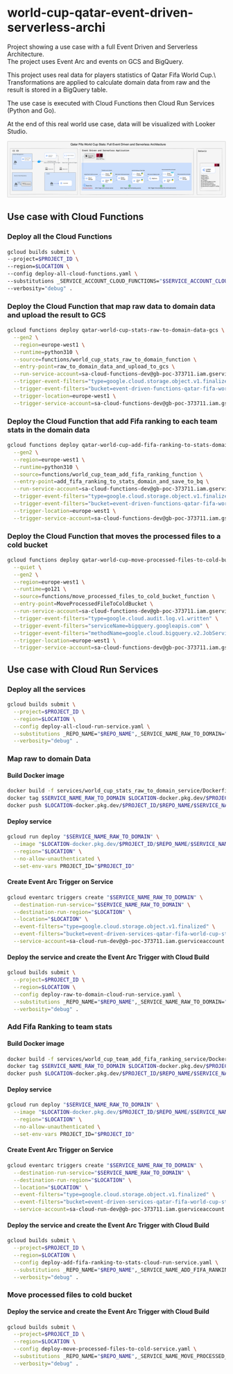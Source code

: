 # world-cup-qatar-event-driven-serverless-archi

Project showing a use case with a full Event Driven and Serverless Architecture.\
The project uses Event Arc and events on GCS and BigQuery.

This project uses real data for players statistics of Qatar Fifa World Cup.\ 
Transformations are applied to calculate domain data from raw and the result is stored in a BigQuery table.

The use case is executed with Cloud Functions then Cloud Run Services (Python and Go).

At the end of this real world use case, data will be visualized with Looker Studio. 

![qatar_fifa_world_cup_full_event_driven_and_serverless_archi.png](diagram%2Fqatar_fifa_world_cup_full_event_driven_and_serverless_archi.png)

## Use case with Cloud Functions

### Deploy all the Cloud Functions

```bash
gcloud builds submit \
--project=$PROJECT_ID \
--region=$LOCATION \
--config deploy-all-cloud-functions.yaml \
--substitutions _SERVICE_ACCOUNT_CLOUD_FUNCTIONS="$SERVICE_ACCOUNT_CLOUD_FUNCTIONS" \
--verbosity="debug" .
```


### Deploy the Cloud Function that map raw data to domain data and upload the result to GCS

```bash
gcloud functions deploy qatar-world-cup-stats-raw-to-domain-data-gcs \
  --gen2 \
  --region=europe-west1 \
  --runtime=python310 \
  --source=functions/world_cup_stats_raw_to_domain_function \
  --entry-point=raw_to_domain_data_and_upload_to_gcs \
  --run-service-account=sa-cloud-functions-dev@gb-poc-373711.iam.gserviceaccount.com \
  --trigger-event-filters="type=google.cloud.storage.object.v1.finalized" \
  --trigger-event-filters="bucket=event-driven-functions-qatar-fifa-world-cup-stats-raw" \
  --trigger-location=europe-west1 \
  --trigger-service-account=sa-cloud-functions-dev@gb-poc-373711.iam.gserviceaccount.com
```

### Deploy the Cloud Function that add Fifa ranking to each team stats in the domain data

```bash
gcloud functions deploy qatar-world-cup-add-fifa-ranking-to-stats-domain-bq \
  --gen2 \
  --region=europe-west1 \
  --runtime=python310 \
  --source=functions/world_cup_team_add_fifa_ranking_function \
  --entry-point=add_fifa_ranking_to_stats_domain_and_save_to_bq \
  --run-service-account=sa-cloud-functions-dev@gb-poc-373711.iam.gserviceaccount.com \
  --trigger-event-filters="type=google.cloud.storage.object.v1.finalized" \
  --trigger-event-filters="bucket=event-driven-functions-qatar-fifa-world-cup-stats" \
  --trigger-location=europe-west1 \
  --trigger-service-account=sa-cloud-functions-dev@gb-poc-373711.iam.gserviceaccount.com
```

### Deploy the Cloud Function that moves the processed files to a cold bucket 

```bash
gcloud functions deploy qatar-world-cup-move-processed-files-to-cold-bucket \
  --quiet \
  --gen2 \
  --region=europe-west1 \
  --runtime=go121 \
  --source=functions/move_processed_files_to_cold_bucket_function \
  --entry-point=MoveProcessedFileToColdBucket \
  --run-service-account=sa-cloud-functions-dev@gb-poc-373711.iam.gserviceaccount.com \
  --trigger-event-filters="type=google.cloud.audit.log.v1.written" \
  --trigger-event-filters="serviceName=bigquery.googleapis.com" \
  --trigger-event-filters="methodName=google.cloud.bigquery.v2.JobService.InsertJob" \
  --trigger-location=europe-west1 \
  --trigger-service-account=sa-cloud-functions-dev@gb-poc-373711.iam.gserviceaccount.com
````

## Use case with Cloud Run Services

### Deploy all the services

```bash
gcloud builds submit \
  --project=$PROJECT_ID \
  --region=$LOCATION \
  --config deploy-all-cloud-run-service.yaml \
  --substitutions _REPO_NAME="$REPO_NAME",_SERVICE_NAME_RAW_TO_DOMAIN="$SERVICE_NAME_RAW_TO_DOMAIN",_SERVICE_NAME_ADD_FIFA_RANKING_TO_TEAM_STATS="$SERVICE_NAME_ADD_FIFA_RANKING_TO_TEAM_STATS",_SERVICE_NAME_MOVE_PROCESSED_FILE_TO_COLD_BUCKET="$SERVICE_NAME_MOVE_PROCESSED_FILE_TO_COLD_BUCKET",_SERVICE_ACCOUNT_CLOUD_RUN_SERVICES="$SERVICE_ACCOUNT_CLOUD_RUN_SERVICES",_IMAGE_TAG="$IMAGE_TAG" \
  --verbosity="debug" .
```

### Map raw to domain Data

#### Build Docker image

```bash
docker build -f services/world_cup_stats_raw_to_domain_service/Dockerfile -t $SERVICE_NAME_RAW_TO_DOMAIN .
docker tag $SERVICE_NAME_RAW_TO_DOMAIN $LOCATION-docker.pkg.dev/$PROJECT_ID/$REPO_NAME/$SERVICE_NAME_RAW_TO_DOMAIN:$IMAGE_TAG
docker push $LOCATION-docker.pkg.dev/$PROJECT_ID/$REPO_NAME/$SERVICE_NAME_RAW_TO_DOMAIN:$IMAGE_TAG
```

#### Deploy service

```bash
gcloud run deploy "$SERVICE_NAME_RAW_TO_DOMAIN" \
  --image "$LOCATION-docker.pkg.dev/$PROJECT_ID/$REPO_NAME/$SERVICE_NAME_RAW_TO_DOMAIN:$IMAGE_TAG" \
  --region="$LOCATION" \
  --no-allow-unauthenticated \
  --set-env-vars PROJECT_ID="$PROJECT_ID"
```

#### Create Event Arc Trigger on Service

```bash
gcloud eventarc triggers create "$SERVICE_NAME_RAW_TO_DOMAIN" \
  --destination-run-service="$SERVICE_NAME_RAW_TO_DOMAIN" \
  --destination-run-region="$LOCATION" \
  --location="$LOCATION" \
  --event-filters="type=google.cloud.storage.object.v1.finalized" \
  --event-filters="bucket=event-driven-services-qatar-fifa-world-cup-stats-raw" \
  --service-account=sa-cloud-run-dev@gb-poc-373711.iam.gserviceaccount.com
```

#### Deploy the service and create the Event Arc Trigger with Cloud Build

```bash
gcloud builds submit \
  --project=$PROJECT_ID \
  --region=$LOCATION \
  --config deploy-raw-to-domain-cloud-run-service.yaml \
  --substitutions _REPO_NAME="$REPO_NAME",_SERVICE_NAME_RAW_TO_DOMAIN="$SERVICE_NAME_RAW_TO_DOMAIN",_SERVICE_ACCOUNT_CLOUD_RUN_SERVICES="$SERVICE_ACCOUNT_CLOUD_RUN_SERVICES",_IMAGE_TAG="$IMAGE_TAG" \
  --verbosity="debug" .
```

### Add Fifa Ranking to team stats

#### Build Docker image

```bash
docker build -f services/world_cup_team_add_fifa_ranking_service/Dockerfile -t $SERVICE_NAME_RAW_TO_DOMAIN .
docker tag $SERVICE_NAME_RAW_TO_DOMAIN $LOCATION-docker.pkg.dev/$PROJECT_ID/$REPO_NAME/$SERVICE_NAME_RAW_TO_DOMAIN:$IMAGE_TAG
docker push $LOCATION-docker.pkg.dev/$PROJECT_ID/$REPO_NAME/$SERVICE_NAME_RAW_TO_DOMAIN:$IMAGE_TAG
```

#### Deploy service

```bash
gcloud run deploy "$SERVICE_NAME_RAW_TO_DOMAIN" \
  --image "$LOCATION-docker.pkg.dev/$PROJECT_ID/$REPO_NAME/$SERVICE_NAME_RAW_TO_DOMAIN:$IMAGE_TAG" \
  --region="$LOCATION" \
  --no-allow-unauthenticated \
  --set-env-vars PROJECT_ID="$PROJECT_ID"
```

#### Create Event Arc Trigger on Service

```bash
gcloud eventarc triggers create "$SERVICE_NAME_RAW_TO_DOMAIN" \
  --destination-run-service="$SERVICE_NAME_RAW_TO_DOMAIN" \
  --destination-run-region="$LOCATION" \
  --location="$LOCATION" \
  --event-filters="type=google.cloud.storage.object.v1.finalized" \
  --event-filters="bucket=event-driven-services-qatar-fifa-world-cup-stats-raw" \
  --service-account=sa-cloud-run-dev@gb-poc-373711.iam.gserviceaccount.com
```

#### Deploy the service and create the Event Arc Trigger with Cloud Build

```bash
gcloud builds submit \
  --project=$PROJECT_ID \
  --region=$LOCATION \
  --config deploy-add-fifa-ranking-to-stats-cloud-run-service.yaml \
  --substitutions _REPO_NAME="$REPO_NAME",_SERVICE_NAME_ADD_FIFA_RANKING_TO_TEAM_STATS="$SERVICE_NAME_ADD_FIFA_RANKING_TO_TEAM_STATS",_SERVICE_ACCOUNT_CLOUD_RUN_SERVICES="$SERVICE_ACCOUNT_CLOUD_RUN_SERVICES",_IMAGE_TAG="$IMAGE_TAG" \
  --verbosity="debug" .
```

### Move processed files to cold bucket

#### Deploy the service and create the Event Arc Trigger with Cloud Build

```bash
gcloud builds submit \
  --project=$PROJECT_ID \
  --region=$LOCATION \
  --config deploy-move-processed-files-to-cold-service.yaml \
  --substitutions _REPO_NAME="$REPO_NAME",_SERVICE_NAME_MOVE_PROCESSED_FILE_TO_COLD_BUCKET="$SERVICE_NAME_MOVE_PROCESSED_FILE_TO_COLD_BUCKET",_SERVICE_ACCOUNT_CLOUD_RUN_SERVICES="$SERVICE_ACCOUNT_CLOUD_RUN_SERVICES",_IMAGE_TAG="$IMAGE_TAG" \
  --verbosity="debug" .
```

